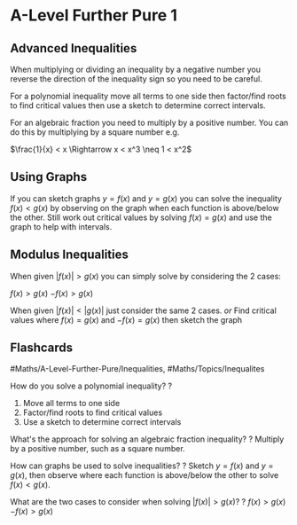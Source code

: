 # A-Level Further Pure 1
## Advanced Inequalities
When multiplying or dividing an inequality by a negative number you reverse the direction of the inequality sign so you need to be careful.

For a polynomial inequality move all terms to one side then factor/find roots to find critical values then use a sketch to determine correct intervals.

For an algebraic fraction you need to multiply by a positive number. You can do this by multiplying by a square number e.g.

$\frac{1}{x} < x \Rightarrow x < x^3 \neq 1 < x^2$
## Using Graphs
If you can sketch graphs $y=f(x)$ and $y=g(x)$ you can solve the inequality $f(x)<g(x)$ by observing on the graph when each function is above/below the other. Still work out critical values by solving $f(x)=g(x)$ and use the graph to help with intervals.
## Modulus Inequalities
When given $|f(x)| > g(x)$ you can simply solve by considering the 2 cases:

$f(x) > g(x)$
$-f(x) > g(x)$

When given $|f(x)| < |g(x)|$ just consider the same 2 cases.
*or*
Find critical values where $f(x) = g(x)$ and $-f(x) = g(x)$ then sketch the graph


## Flashcards
#Maths/A-Level-Further-Pure/Inequalities, #Maths/Topics/Inequalites

How do you solve a polynomial inequality?
?
1. Move all terms to one side
2. Factor/find roots to find critical values
3. Use a sketch to determine correct intervals <!--SR:!2024-09-28,14,290-->

What's the approach for solving an algebraic fraction inequality?
?
Multiply by a positive number, such as a square number. <!--SR:!2024-09-30,16,290-->

How can graphs be used to solve inequalities?
?
Sketch $y=f(x)$ and $y=g(x)$, then observe where each function is above/below the other to solve $f(x)<g(x)$. <!--SR:!2024-09-29,15,290-->

What are the two cases to consider when solving $|f(x)| > g(x)$?
?
$f(x) > g(x)$
$-f(x) > g(x)$ <!--SR:!2024-10-01,17,290-->

